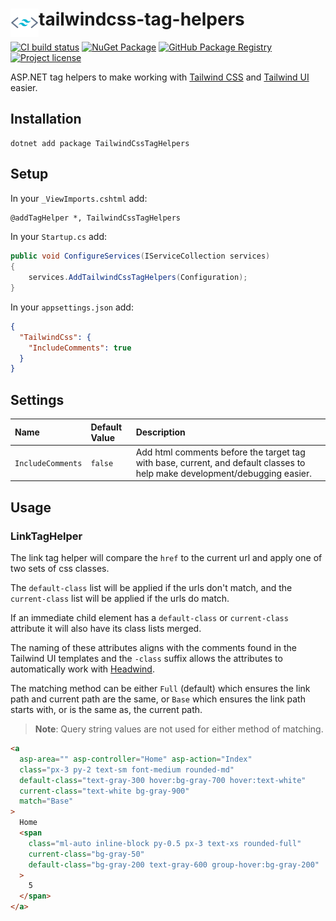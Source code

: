 # <img src="assets/logo.svg" align="left" height="45"> tailwindcss-tag-helpers

[![CI build status](https://github.com/xt0rted/tailwindcss-tag-helpers/workflows/CI/badge.svg)](https://github.com/xt0rted/tailwindcss-tag-helpers/actions?query=workflow%3ACI)
[![NuGet Package](https://img.shields.io/nuget/v/TailwindCssTagHelpers?logo=nuget)](https://www.nuget.org/packages/TailwindCssTagHelpers)
[![GitHub Package Registry](https://img.shields.io/badge/github-package_registry-yellow?logo=nuget)](https://nuget.pkg.github.com/xt0rted/index.json)
[![Project license](https://img.shields.io/github/license/xt0rted/tailwindcss-tag-helpers)](LICENSE)

ASP.NET tag helpers to make working with [Tailwind CSS](https://tailwindcss.com/) and [Tailwind UI](https://tailwindui.com/) easier.

## Installation

```terminal
dotnet add package TailwindCssTagHelpers
```

## Setup

In your `_ViewImports.cshtml` add:

```html
@addTagHelper *, TailwindCssTagHelpers
```

In your `Startup.cs` add:

```csharp
public void ConfigureServices(IServiceCollection services)
{
    services.AddTailwindCssTagHelpers(Configuration);
}
```

In your `appsettings.json` add:

```json
{
  "TailwindCss": {
    "IncludeComments": true
  }
}
```

## Settings

Name | Default Value | Description
:-- | :-- | :--
`IncludeComments` | `false` | Add html comments before the target tag with base, current, and default classes to help make development/debugging easier.

## Usage

### LinkTagHelper

The link tag helper will compare the `href` to the current url and apply one of two sets of css classes.

The `default-class` list will be applied if the urls don't match, and the `current-class` list will be applied if the urls do match.

If an immediate child element has a `default-class` or `current-class` attribute it will also have its class lists merged.

The naming of these attributes aligns with the comments found in the Tailwind UI templates and the `-class` suffix allows the attributes to automatically work with [Headwind](https://marketplace.visualstudio.com/items?itemName=heybourn.headwind).

The matching method can be either `Full` (default) which ensures the link path and current path are the same, or `Base` which ensures the link path starts with, or is the same as, the current path.

> **Note**: Query string values are not used for either method of matching.

```html
<a
  asp-area="" asp-controller="Home" asp-action="Index"
  class="px-3 py-2 text-sm font-medium rounded-md"
  default-class="text-gray-300 hover:bg-gray-700 hover:text-white"
  current-class="text-white bg-gray-900"
  match="Base"
>
  Home
  <span
    class="ml-auto inline-block py-0.5 px-3 text-xs rounded-full"
    current-class="bg-gray-50"
    default-class="bg-gray-200 text-gray-600 group-hover:bg-gray-200"
  >
    5
  </span>
</a>
```
